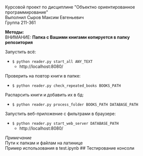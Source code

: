 Курсовой проект по дисциплине "Объектно ориентированное программирование"  
Выполнил Сыров Максим Евгеньевич  
Группа 211-361  

**Методы:**  
ВНИМАНИЕ: **Папка с Вашими книгами копируется в папку репозитория**  

Запустить всё:  
- `$ python reader.py start_all ANY_TEXT`
  - http://localhost:8080/

Проверить на повтор книги в папке:  
- `$ python reader.py check_repeated_books BOOKS_PATH`

Распарсить книги и добавить их в бд:  
- `$ python reader.py process_folder BOOKS_PATH DATABASE_PATH`

Запустить веб-приложение с фильтрами в браузере:  
- `$ python reader.py start_web_server DATABASE_PATH`
    - http://localhost:8080/

_Примечание_  
  Пути к папкам и файлам на латинице  
Пример использования в test.ipynb ## Тестирование консоли  

